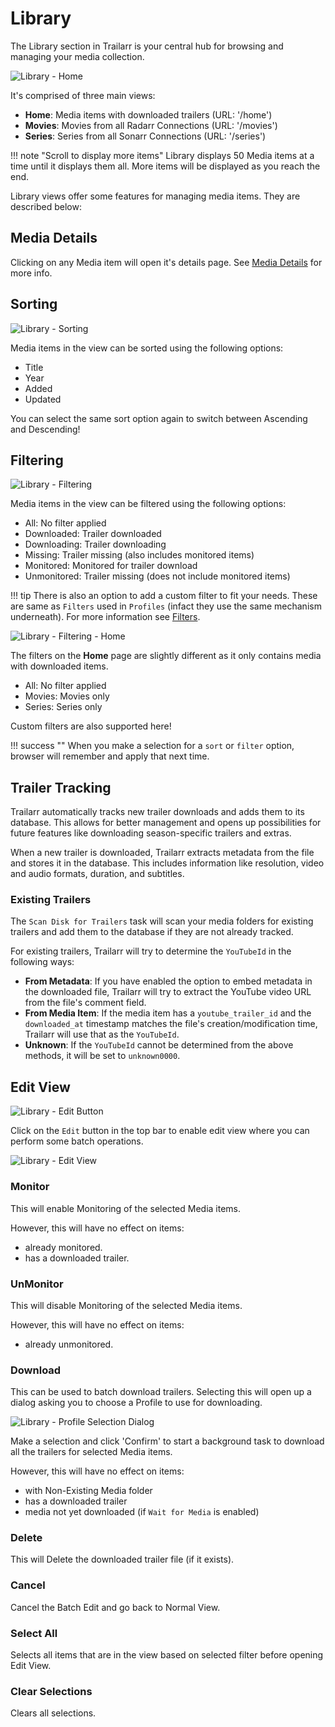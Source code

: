 # Library

The Library section in Trailarr is your central hub for browsing and managing your media collection.

![Library - Home](library-home.png)

It's comprised of three main views:

- **Home**: Media items with downloaded trailers (URL: '/home')
- **Movies**: Movies from all Radarr Connections (URL: '/movies')
- **Series**: Series from all Sonarr Connections (URL: '/series')


!!! note "Scroll to display more items"
    Library displays 50 Media items at a time until it displays them all. More items will be displayed as you reach the end.

Library views offer some features for managing media items. They are described below:

## Media Details

Clicking on any Media item will open it's details page. See [Media Details](./media-details/index.md) for more info.


## Sorting

![Library - Sorting](library-sorting.png)

Media items in the view can be sorted using the following options:

- Title
- Year
- Added
- Updated

You can select the same sort option again to switch between Ascending and Descending!


## Filtering

![Library - Filtering](library-filtering.png)


Media items in the view can be filtered using the following options:

- All: No filter applied
- Downloaded: Trailer downloaded
- Downloading: Trailer downloading
- Missing: Trailer missing (also includes monitored items)
- Monitored: Monitored for trailer download
- Unmonitored: Trailer missing (does not include monitored items)

!!! tip
    There is also an option to add a custom filter to fit your needs. These are same as `Filters` used in `Profiles` (infact they use the same mechanism underneath). For more information see [Filters](../settings/profiles/filters.md).

![Library - Filtering - Home](library-filtering-home.png)

The filters on the **Home** page are slightly different as it only contains media with downloaded items.

- All: No filter applied
- Movies: Movies only
- Series: Series only

Custom filters are also supported here!

!!! success ""
    When you make a selection for a `sort` or `filter` option, browser will remember and apply that next time.


## Trailer Tracking

Trailarr automatically tracks new trailer downloads and adds them to its database. This allows for better management and opens up possibilities for future features like downloading season-specific trailers and extras.

When a new trailer is downloaded, Trailarr extracts metadata from the file and stores it in the database. This includes information like resolution, video and audio formats, duration, and subtitles.

### Existing Trailers

The `Scan Disk for Trailers` task will scan your media folders for existing trailers and add them to the database if they are not already tracked.

For existing trailers, Trailarr will try to determine the `YouTubeId` in the following ways:

- **From Metadata**: If you have enabled the option to embed metadata in the downloaded file, Trailarr will try to extract the YouTube video URL from the file's comment field.
- **From Media Item**: If the media item has a `youtube_trailer_id` and the `downloaded_at` timestamp matches the file's creation/modification time, Trailarr will use that as the `YouTubeId`.
- **Unknown**: If the `YouTubeId` cannot be determined from the above methods, it will be set to `unknown0000`.

## Edit View

![Library - Edit Button](library-edit-button.png)

Click on the `Edit` button in the top bar to enable edit view where you can perform some batch operations.

![Library - Edit View](library-edit-view.png)

### Monitor

This will enable Monitoring of the selected Media items.

However, this will have no effect on items:

- already monitored.
- has a downloaded trailer.

### UnMonitor

This will disable Monitoring of the selected Media items. 

However, this will have no effect on items:

- already unmonitored.


### Download

This can be used to batch download trailers. Selecting this will open up a dialog asking you to choose a Profile to use for downloading.

![Library - Profile Selection Dialog](library-profile-dialog.png)

Make a selection and click 'Confirm' to start a background task to download all the trailers for selected Media items.

However, this will have no effect on items:

- with Non-Existing Media folder
- has a downloaded trailer
- media not yet downloaded (if `Wait for Media` is enabled)

### Delete

This will Delete the downloaded trailer file (if it exists).

### Cancel

Cancel the Batch Edit and go back to Normal View.

### Select All

Selects all items that are in the view based on selected filter before opening Edit View.

### Clear Selections

Clears all selections.